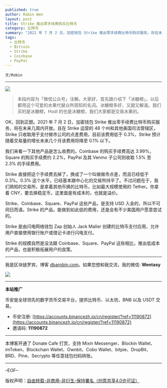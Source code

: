 ```yaml
---
published: true
author: Robin Wen
layout: post
title: Strike 推出零手续费购买比特币
category: 比特币
summary: "2021 年 7 月 2 日，加密钱包 Strike 推出零手续费比特币购买服务，将在未来几周内开放。且在 Strike 运营的 48 个州和其他美国司法管辖区，Strike 只收取用于支付做市公司的点差费用，目前该费用低于 0.3%，Strike 预计随着交易量的增长未来几个月该费用将降至 0.1% 以下。Strike 的规模自然是没法跟 Coinbase、Square、PayPal 这些相比，推出低成本的产品，也是积极拓展用户的良策。"
tags:
  - 比特币
  - Bitcoin
  - Strike
  - Coinbase
  - PayPal
---
```


`文/Robin`

***

![](https://cdn.dbarobin.com/moqdw47.png)

> 本段内容为「微信公众号」注解。大家好，首先跟介绍下「冰糖橙」，以后都用这个可爱的水果代替众所周知的名词。冰糖橙多好，又甜又解渴。我们买的是冰糖橙，Hodl 的也是冰糖橙，我们大家都是交易水果的。

OK，回到正题。2021 年 7 月 2 日，加密钱包 Strike 推出零手续费比特币购买服务，将在未来几周内开放。且在 Strike 运营的 48 个州和其他美国司法管辖区，Strike 只收取用于支付做市公司的点差费用，目前该费用低于 0.3%，Strike 预计随着交易量的增长未来几个月该费用将降至 0.1% 以下。

我们来看一下其他产品是怎么收费的。Coinbase 的购买手续费高达 3.99%，Square 的购买手续费约 2.2%，PayPal 及其 Venmo 子公司则收取 1.5% 至 2.3% 的手续费用。

Strike 直接把这个手续费去掉了，换成了一个叫做做市点差，而且已经低于 0.3%。0.3% 这个水平，已经基本跟中心化的交易所持平了。不过问题在于，我们熟知的交易所，是拿着其他币换的比特币，比如最大规模使用的 Tether。你拿着 CNY，要去换稳定币，这里面是有成本的，也就是溢价。

Strike、Coinbase、Square、PayPal 这些产品，是支持 USD 入金的，所以不可同日而语。Strike 的产品，能做到如此低的费用，还是会有不少美国用户愿意尝试的。

Strike 是由闪电网络钱包 Zap 创始人 Jack Maller 创建的比特币支付应用，允许用户直接使用银行账户或借记卡进行闪电支付。

Strike 的规模自然是没法跟 Coinbase、Square、PayPal 这些相比，推出低成本的产品，也是积极拓展用户的良策。

***

我是区块链罗宾，博客 [dbarobin.com](https://dbarobin.com/)。如果您想和我交流，我的微信: **Wentasy**

![](https://cdn.dbarobin.com/v4yywe2.png)

***

**本站推广**

币安是全球领先的数字货币交易平台，提供比特币、以太坊、BNB 以及 USDT 交易。

* 币安注册: [https://accounts.binancezh.io/cn/register/?ref=11190872](https://accounts.binancezh.io/cn/register/?ref=11190872)
* 邀请码: **11190872**

***

本博客开通了 Donate Cafe 打赏，支持 Mixin Messenger、Blockin Wallet、imToken、Blockchain Wallet、Ownbit、Cobo Wallet、bitpie、DropBit、BRD、Pine、Secrypto 等任意钱包扫码转账。

<center>
    <div class="--donate-button"
         data-button-id="f8b9df0d-af9a-460d-8258-d3f435445075"
    ></div>
</center>

***

–EOF–

版权声明：[自由转载-非商用-非衍生-保持署名（创意共享4.0许可证）](http://creativecommons.org/licenses/by-nc-nd/4.0/deed.zh)